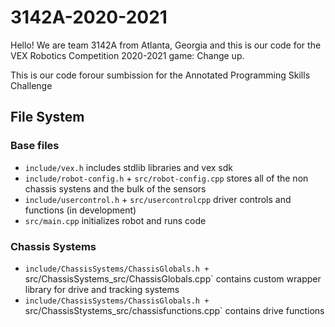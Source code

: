 # 3142A-2020-2021


Hello! We are team 3142A from Atlanta, Georgia and this is our code for the VEX Robotics Competition 2020-2021 game: Change up.

This is our code forour sumbission for the Annotated Programming Skills Challenge

## File System ##

###  Base files ###

 - `include/vex.h` includes stdlib libraries and vex sdk 
 - `include/robot-config.h` + `src/robot-config.cpp` stores all of the non chassis systens and the bulk of the sensors
 - `include/usercontrol.h` + `src/usercontrolcpp` driver controls and functions (in development)
 - `src/main.cpp` initializes robot and runs code


### Chassis Systems ###

 - `include/ChassisSystems/ChassisGlobals.h + `src/ChassisSystems_src/ChassisGlobals.cpp` contains custom wrapper library for drive and tracking systems
 - `include/ChassisSystems/ChassisGlobals.h + `src/ChassisStystems_src/chassisfunctions.cpp` contains drive functions
